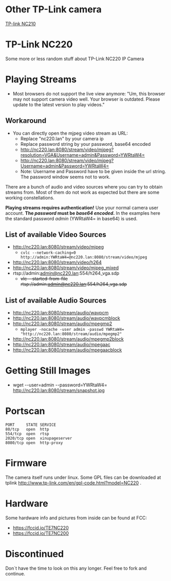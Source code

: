 # Other TP-Link camera
[TP-link NC210](nc210.md)

# TP-Link NC220
Some more or less random stuff about TP-Link NC220 IP Camera

# Playing Streams

* Most browsers do not support the live view anymore: "Um, this browser may not support camera video well. Your browser is outdated. 
  Please update to the latest version to play videos."

## Workaround

* You can directly open the mjpeg video stream as URL:
  * Replace "nc220.lan" by your camera ip
  * Replace password string by your password, base64 encoded
  * http://nc220.lan:8080/stream/video/mjpeg?resolution=VGA&Username=admin&Password=YWRtaW4=
  * http://nc220.lan:8080/stream/video/mjpeg?Username=admin&Password=YWRtaW4=
  * Note: Username and Password have to be given inside the url string. The password window seems not to work.


There are a bunch of audio and video sources where you can try to obtain streams from. Most of them do not work as expected but there are some working constellations.

**Playing streams requires authentication!** Use your normal camera user account. **The _password_ must be _base64 encoded_.** In the examples here the standard password _admin_ (YWRtaW4= in base64) is used.

## List of available Video Sources
* http://nc220.lan:8080/stream/video/mjpeg
  * `cvlc --network-caching=0 http://admin:YWRtaW4=@nc220.lan:8080/stream/video/mjpeg`
* http://nc220.lan:8080/stream/video/h264
* http://nc220.lan:8080/stream/video/mjpeg_mixed
* rtsp://admin:admin@nc220.lan:554/h264_vga.sdp
  * ~~vlc --started-from-file rtsp://admin:admin@nc220.lan:554/h264_vga.sdp~~

## List of available Audio Sources
* http://nc220.lan:8080/stream/audio/wavpcm
* http://nc220.lan:8080/stream/audio/wavpcmblock
* http://nc220.lan:8080/stream/audio/mpegmp2
  * `mplayer -nocache -user admin -passwd YWRtaW4= "http://nc220.lan:8080/stream/audio/mpegmp2"`
* http://nc220.lan:8080/stream/audio/mpegmp2block
* http://nc220.lan:8080/stream/audio/mpegaac
* http://nc220.lan:8080/stream/audio/mpegaacblock

# Getting Still Images
* wget --user=admin --password=YWRtaW4= http://nc220.lan:8080/stream/snapshot.jpg

# Portscan
```
PORT     STATE SERVICE
80/tcp   open  http
554/tcp  open  rtsp
2020/tcp open  xinupageserver
8080/tcp open  http-proxy
```

# Firmware
The camera itself runs under linux. Some GPL files can be downloaded at tplink http://www.tp-link.com/en/gpl-code.html?model=NC220 .


# Hardware
Some hardware info and pictures from inside can be found at FCC:
* https://fccid.io/TE7NC220
* https://fccid.io/TE7NC200


# Discontinued
Don´t have the time to look on this any longer. Feel free to fork and continue.
